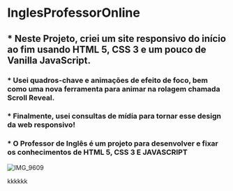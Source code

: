 #   InglesProfessorOnline



## * Neste Projeto, criei um site responsivo do início ao fim usando HTML 5, CSS 3 e um pouco de Vanilla JavaScript. 
### * Usei quadros-chave e animações de efeito de foco, bem como uma nova ferramenta para animar na rolagem chamada Scroll Reveal. 
### * Finalmente, usei consultas de mídia para tornar esse design da web responsivo! 
### * O Professor de Inglês é um projeto para desenvolver e fixar os conhecimentos de HTML 5, CSS 3 E JAVASCRIPT

![IMG_9609](https://user-images.githubusercontent.com/60757768/83368562-a6a98600-a38f-11ea-8781-89309f1c40ed.gif)




kkkkkk
